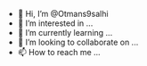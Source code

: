 - 👋 Hi, I’m @Otmans9salhi
- 👀 I’m interested in ...
- 🌱 I’m currently learning ...
- 💞️ I’m looking to collaborate on ...
- 📫 How to reach me ...

<!---
Otmans9salhi/Otmans9salhi is a ✨ special ✨ repository because its `README.md` (this file) appears on your GitHub profile.
You can click the Preview link to take a look at your changes.
--->

